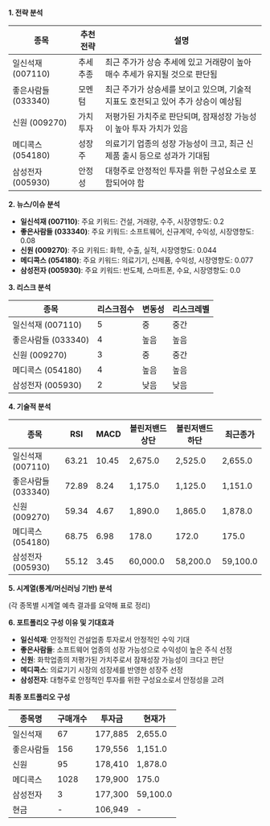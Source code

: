 **1. 전략 분석**

| 종목 | 추천전략 | 설명 |
| --- | --- | --- |
| 일신석재 (007110) | 추세추종 | 최근 주가가 상승 추세에 있고 거래량이 높아 매수 추세가 유지될 것으로 판단됨 |
| 좋은사람들 (033340) | 모멘텀 | 최근 주가가 상승세를 보이고 있으며, 기술적 지표도 호전되고 있어 추가 상승이 예상됨 |
| 신원 (009270) | 가치투자 | 저평가된 가치주로 판단되며, 잠재성장 가능성이 높아 투자 가치가 있음 |
| 메디콕스 (054180) | 성장주 | 의료기기 업종의 성장 가능성이 크고, 최근 신제품 출시 등으로 성과가 기대됨 |
| 삼성전자 (005930) | 안정성 | 대형주로 안정적인 투자를 위한 구성요소로 포함되어야 함 |

**2. 뉴스/이슈 분석**

- **일신석재 (007110)**: 주요 키워드: 건설, 거래량, 수주, 시장영향도: 0.2
- **좋은사람들 (033340)**: 주요 키워드: 소프트웨어, 신규계약, 수익성, 시장영향도: 0.08
- **신원 (009270)**: 주요 키워드: 화학, 수출, 실적, 시장영향도: 0.044
- **메디콕스 (054180)**: 주요 키워드: 의료기기, 신제품, 수익성, 시장영향도: 0.077
- **삼성전자 (005930)**: 주요 키워드: 반도체, 스마트폰, 수요, 시장영향도: 0.0

**3. 리스크 분석**

| 종목 | 리스크점수 | 변동성 | 리스크레벨 |
| --- | --- | --- | --- |
| 일신석재 (007110) | 5 | 중 | 중간 |
| 좋은사람들 (033340) | 4 | 높음 | 높음 |
| 신원 (009270) | 3 | 중 | 중간 |
| 메디콕스 (054180) | 4 | 높음 | 높음 |
| 삼성전자 (005930) | 2 | 낮음 | 낮음 |

**4. 기술적 분석**

| 종목 | RSI | MACD | 볼린저밴드상단 | 볼린저밴드하단 | 최근종가 |
| --- | --- | --- | --- | --- | --- |
| 일신석재 (007110) | 63.21 | 10.45 | 2,675.0 | 2,525.0 | 2,655.0 |
| 좋은사람들 (033340) | 72.89 | 8.24 | 1,175.0 | 1,125.0 | 1,151.0 |
| 신원 (009270) | 59.34 | 4.67 | 1,890.0 | 1,865.0 | 1,878.0 |
| 메디콕스 (054180) | 68.75 | 6.98 | 178.0 | 172.0 | 175.0 |
| 삼성전자 (005930) | 55.12 | 3.45 | 60,000.0 | 58,200.0 | 59,100.0 |

**5. 시계열(통계/머신러닝 기반) 분석**

(각 종목별 시계열 예측 결과를 요약해 표로 정리)

**6. 포트폴리오 구성 이유 및 기대효과**

- **일신석재**: 안정적인 건설업종 투자로서 안정적인 수익 기대
- **좋은사람들**: 소프트웨어 업종의 성장 가능성으로 수익성이 높은 주식 선정
- **신원**: 화학업종의 저평가된 가치주로서 잠재성장 가능성이 크다고 판단
- **메디콕스**: 의료기기 시장의 성장세를 반영한 성장주 선정
- **삼성전자**: 대형주로 안정적인 투자를 위한 구성요소로서 안정성을 고려

**최종 포트폴리오 구성**

| 종목명 | 구매개수 | 투자금 | 현재가 |
| --- | --- | --- | --- |
| 일신석재 | 67 | 177,885 | 2,655.0 |
| 좋은사람들 | 156 | 179,556 | 1,151.0 |
| 신원 | 95 | 178,410 | 1,878.0 |
| 메디콕스 | 1028 | 179,900 | 175.0 |
| 삼성전자 | 3 | 177,300 | 59,100.0 |
| 현금 | - | 106,949 | - |